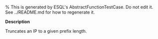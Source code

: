 % This is generated by ESQL's AbstractFunctionTestCase. Do not edit it. See ../README.md for how to regenerate it.

**Description**

Truncates an IP to a given prefix length.

